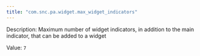 ```yaml
---
title: "com.snc.pa.widget.max_widget_indicators"
---
```


Description: Maximum number of widget indicators, in addition to the main indicator, that can be added to a widget

Value: `7`
